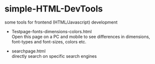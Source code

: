 # simple-HTML-DevTools
some tools for frontend (HTML/Javascript) development

- Testpage-fonts-dimensions-colors.html  
Open this page on a PC and mobile to see differences in dimensions, font-types and font-sizes, colors etc.

- searchpage.html  
  directly search on specific search engines

  
